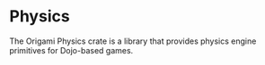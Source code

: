 # Physics

The Origami Physics crate is a library that provides physics engine primitives for Dojo-based games.
